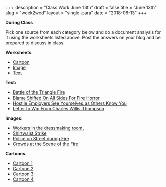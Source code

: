 +++
description = "Class Work June 13th"
draft = false
title = "June 13th"
slug = "week2wed"
layout = "single-para"
date = "2018-06-13"
+++

**During Class**

Pick one source from each category below and do a document analysis for it using the worksheets listed above. Post the answers on your blog and be prepared to discuss in class.

**Worksheets**:

* [Cartoon](https://www.archives.gov/files/education/lessons/worksheets/cartoon_analysis_worksheet.pdf)
* [Image](https://www.archives.gov/files/education/lessons/worksheets/photo_analysis_worksheet.pdf)
* [Text](https://www.archives.gov/files/education/lessons/worksheets/written_document_analysis_worksheet.pdf)

**Text:**

* [Battle of the Triangle Fire](https://trianglefire.ilr.cornell.edu/primary/songsPlays/TriangleFireBallad.html)
* [Blame Shifted On All Sides For Fire Horror](https://trianglefire.ilr.cornell.edu/primary/newspapersMagazines/nyt_032811.html)
* [Hostile Employers See Yourselves as Others Know You](https://trianglefire.ilr.cornell.edu/primary/newspapersMagazines/af_0511.html)
* [Letter to Wm From Charles Willis Thompson](https://trianglefire.ilr.cornell.edu/primary/letters/CharlesWillisThompson.html)

**Images**:

* [Workers in the dressmaking room.](https://trianglefire.ilr.cornell.edu/primary/photosIllustrations/slideshow.html?image_id=839&sec_id=8#screen)
* [Shirtwaist Strike](https://trianglefire.ilr.cornell.edu/primary/photosIllustrations/slideshow.html?image_id=850&sec_id=12#screen)
* [Police on Street during Fire](https://trianglefire.ilr.cornell.edu/primary/photosIllustrations/slideshow.html?image_id=751&sec_id=3#screen)
* [Crowds at the Scene of the Fire](https://trianglefire.ilr.cornell.edu/primary/photosIllustrations/slideshow.html?image_id=789&sec_id=6#screen)

**Cartoons**:

* [Cartoon 1](https://trianglefire.ilr.cornell.edu/primary/photosIllustrations/images/large/5780-087pb1f7ep800g.jpg)
* [Cartoon 2](https://trianglefire.ilr.cornell.edu/primary/photosIllustrations/images/large/5780pb39f18ip500g.jpg)
* [Cartoon 3](https://trianglefire.ilr.cornell.edu/primary/photosIllustrations/slideshow.html?image_id=769&sec_id=10#screen)
* [Cartoon 4](https://trianglefire.ilr.cornell.edu/primary/photosIllustrations/slideshow.html?image_id=771&sec_id=10#screen)
